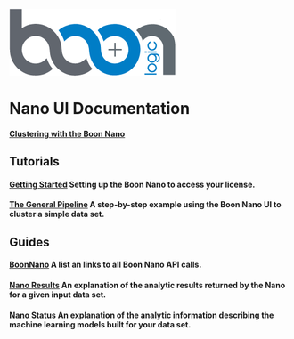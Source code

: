 ![Logo](../images/BoonLogic.png)
# Nano UI Documentation

#### [Clustering with the Boon Nano](./Intro_to_Clustering.md)

## Tutorials

#### [Getting Started](./Tutorial_Getting_Started.md) Setting up the Boon Nano to access your license.

#### [The General Pipeline](./Tutorial_The_General_Pipeline.md) A step-by-step example using the Boon Nano UI to cluster a simple data set.

## Guides

#### [BoonNano](./Guide_Boon_Nano.md) A list an links to all Boon Nano API calls.

#### [Nano Results](./Guide_Nano_Results.md) An explanation of the analytic results returned by the Nano for a given input data set.

#### [Nano Status](./Guide_Nano_Status.md) An explanation of the analytic information describing the machine learning models built for your data set.
